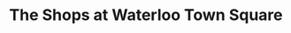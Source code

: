 ---
title: "The Shops at Waterloo Town Square"
url: /waterloo/the-shops-at-waterloo-town-square/
shop: mall
---